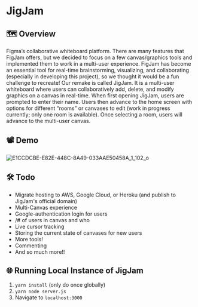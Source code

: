 # JigJam

## 🗺️ Overview
Figma’s collaborative whiteboard platform. There are many features that FigJam offers, but we decided to focus on a few canvas/graphics tools and implemented them to work in a multi-user experience. FigJam has become an essential tool for real-time brainstorming, visualizing, and collaborating (especially in developing this project), so we thought it would be a fun challenge to recreate!
Our remake is called JigJam. It is a multi-user whiteboard where users can collaboratively add, delete, and modify graphics on a canvas in real-time. When first opening JigJam, users are prompted to enter their name. Users then advance to the home screen with options for different “rooms” or canvases to edit (work in progress currently; only one room is available). Once selecting a room, users will advance to the multi-user canvas.  

## 📽️ Demo
![E1CCDCBE-E82E-448C-8A49-033AAE50458A_1_102_o](https://github.com/joshle298/JigJam/assets/59464508/fb8ef6c9-7155-409c-829e-2214865e2318)

## 🛠️ Todo
- Migrate hosting to AWS, Google Cloud, or Heroku (and publish to JigJam's official domain)
- Multi-Canvas experience
- Google-authentication login for users
- /# of users in canvas and who
- Live cursor tracking
- Storing the current state of canvases for new users
- More tools!
- Commenting
- And so much more!!

## 🌐 Running Local Instance of JigJam
1. `yarn install` (only do once globally)
2. `yarn node server.js`
3. Navigate to `localhost:3000`

